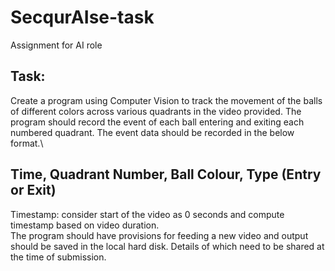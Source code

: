 # SecqurAIse-task
Assignment for AI role

## Task:

Create a program using Computer Vision to track the movement of the balls of different colors across various quadrants in the video provided. The program should record the event of each ball entering and exiting each numbered quadrant. The event data should be recorded in the below format.\
## Time, Quadrant Number, Ball Colour, Type (Entry or Exit)
Timestamp: consider start of the video as 0 seconds and compute timestamp based on video duration.\
The program should have provisions for feeding a new video and output should be saved in the local hard disk. Details of which need to be shared at the time of submission.
